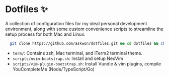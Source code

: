 # Dotfiles :sparkles:
A collection of configuration files for my ideal personal development environment, along with some custom convenience scripts to streamline the setup process for both Mac and Linux.

```bash
  git clone https://github.com/askwon/dotfiles.git && cd dotfiles && chmod +x install.sh && ./install.sh
```

- `term/`: Contains zsh, Mac terminal, and iTerm2 terminal theme.
- `scripts/nvim-bootstrap.sh`: Install and setup NeoVim
- `scripts/vim-plugin-bootstrap.sh`: Install Vundle & vim plugins, compile YouCompleteMe (Node/TypeScript/Go)

